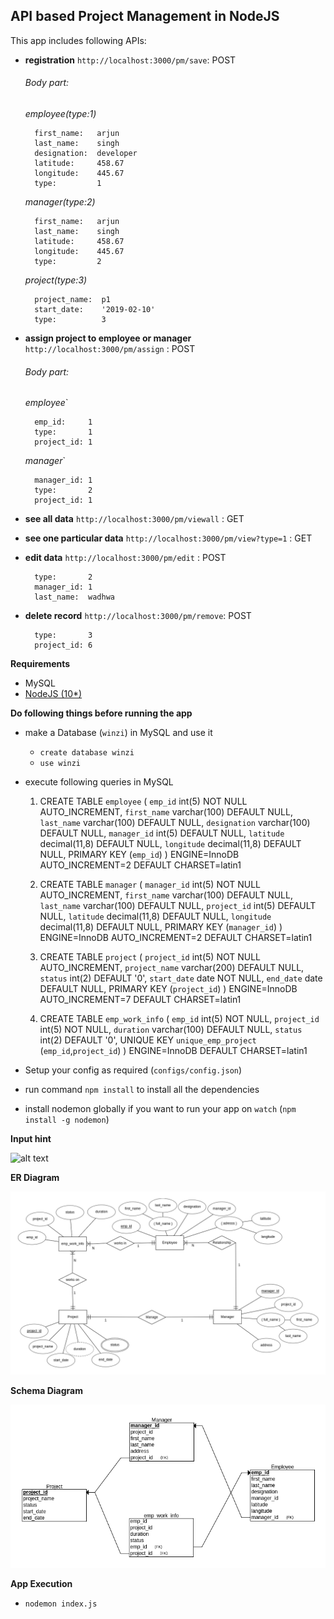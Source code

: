 
## API based Project Management in NodeJS ##

This app includes following APIs:
- **registration** `http://localhost:3000/pm/save`: POST

  ###### Body part:
  *employee(type:1)*
  ```
    first_name:   arjun
    last_name:    singh
    designation:  developer
    latitude:     458.67
    longitude:    445.67
    type:         1
  ```
  *manager(type:2)*
  ```
    first_name:   arjun
    last_name:    singh
    latitude:     458.67
    longitude:    445.67
    type:         2
  ```
  *project(type:3)*
  ```
    project_name:  p1
    start_date:    '2019-02-10'
    type:          3
  ```
- **assign project to employee or manager** `http://localhost:3000/pm/assign` :  POST
  ###### Body part:
  *employee*`
  ```
    emp_id:     1
    type:       1
    project_id: 1
  ```
  *manager*`
  ```
    manager_id: 1
    type:       2
    project_id: 1
  ```
- **see all data** `http://localhost:3000/pm/viewall` : GET

- **see one particular data** `http://localhost:3000/pm/view?type=1` : GET 

- **edit data** `http://localhost:3000/pm/edit` :   POST
  ```
    type:       2
    manager_id: 1
    last_name:  wadhwa
  ```
- **delete record** `http://localhost:3000/pm/remove`: POST
  ```
    type:       3
    project_id: 6
  ```

**Requirements**
- MySQL
- <a href="https://tecadmin.net/install-latest-nodejs-npm-on-ubuntu/">NodeJS (10*)</a>

**Do following things before running the app**
- make a Database (`winzi`) in MySQL and use it
  - `create database winzi`
  - `use winzi`
- execute following queries in MySQL
  1. CREATE TABLE `employee` (
    `emp_id` int(5) NOT NULL AUTO_INCREMENT,
    `first_name` varchar(100) DEFAULT NULL,
    `last_name` varchar(100) DEFAULT NULL,
    `designation` varchar(100) DEFAULT NULL,
    `manager_id` int(5) DEFAULT NULL,
    `latitude` decimal(11,8) DEFAULT NULL,
    `longitude` decimal(11,8) DEFAULT NULL,
    PRIMARY KEY (`emp_id`)
  ) ENGINE=InnoDB AUTO_INCREMENT=2 DEFAULT CHARSET=latin1

  2. CREATE TABLE `manager` (
    `manager_id` int(5) NOT NULL AUTO_INCREMENT,
    `first_name` varchar(100) DEFAULT NULL,
    `last_name` varchar(100) DEFAULT NULL,
    `project_id` int(5) DEFAULT NULL,
    `latitude` decimal(11,8) DEFAULT NULL,
    `longitude` decimal(11,8) DEFAULT NULL,
    PRIMARY KEY (`manager_id`)
  ) ENGINE=InnoDB AUTO_INCREMENT=2 DEFAULT CHARSET=latin1
  
  3. CREATE TABLE `project` (
    `project_id` int(5) NOT NULL AUTO_INCREMENT,
    `project_name` varchar(200) DEFAULT NULL,
    `status` int(2) DEFAULT '0',
    `start_date` date NOT NULL,
    `end_date` date DEFAULT NULL,
    PRIMARY KEY (`project_id`)
  ) ENGINE=InnoDB AUTO_INCREMENT=7 DEFAULT CHARSET=latin1
  
  4. CREATE TABLE `emp_work_info` (
    `emp_id` int(5) NOT NULL,
    `project_id` int(5) NOT NULL,
    `duration` varchar(100) DEFAULT NULL,
    `status` int(2) DEFAULT '0',
    UNIQUE KEY `unique_emp_project` (`emp_id`,`project_id`)
  ) ENGINE=InnoDB DEFAULT CHARSET=latin1
 
- Setup your config as required (`configs/config.json`)
- run command `npm install` to install all the dependencies
- install nodemon globally if you want to run your app on `watch` (`npm install -g nodemon`)

**Input hint**
  
  ![alt text](https://github.com/arjun-707/management/blob/master/common/public/images/winzi-inout-diagram.png)
  
**ER Diagram**

  ![alt text](https://github.com/arjun-707/management/blob/master/common/public/images/winzi-ER-diagram.png)

**Schema Diagram**

  ![alt text](https://github.com/arjun-707/management/blob/master/common/public/images/winzi-schema-diagram.png)

**App Execution**
- `nodemon index.js`

